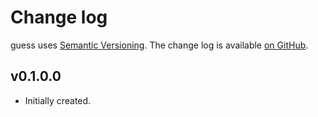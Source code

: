 Change log
==========

guess uses [Semantic Versioning][1].
The change log is available [on GitHub][2].

[1]: http://semver.org/spec/v2.0.0.html
[2]: https://github.com/yogsototh/guess/releases

## v0.1.0.0

* Initially created.
